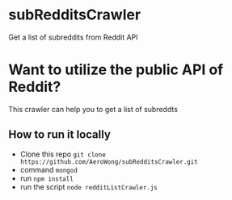 # subRedditsCrawler
Get a list of subreddits from Reddit API

# Want to utilize the public API of Reddit?

This crawler can help you to get a list of subreddts

## How to run it locally
- Clone this repo `git clone https://github.com/AeroWong/subRedditsCrawler.git`
- command `mongod`
- run `npm install`
- run the script `node redditListCrawler.js`